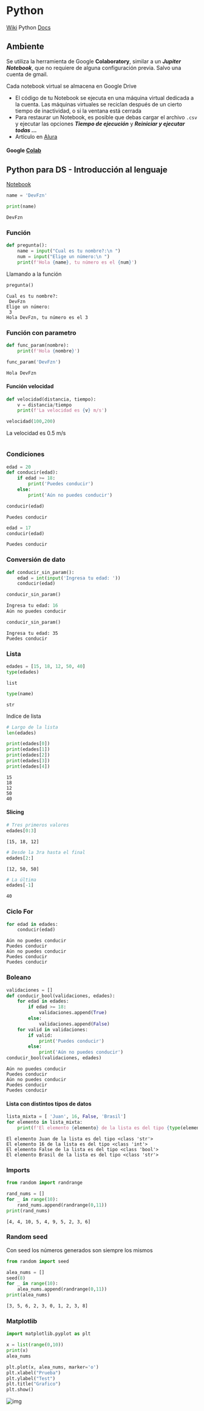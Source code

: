 # Python

[Wiki](https://en.wikipedia.org/wiki/Python_%28programming_language%29)
Python [Docs](https://docs.python.org/es/3/)

## Ambiente

Se utiliza la herramienta de Google **Colaboratory**, similar a un ***Jupiter
Notebook***, que no requiere de alguna configuración previa. Salvo una cuenta
de gmail.

Cada notebook virtual se almacena en Google Drive

- El código de tu Notebook se ejecuta en una máquina virtual dedicada a la
cuenta. Las máquinas virtuales se reciclan después de un cierto tiempo de
inactividad, o si la ventana está cerrada
- Para restaurar un Notebook, es posible que debas cargar el archivo `.csv` y
ejecutar las opciones ***Tiempo de ejecución*** y ***Reiniciar y ejecutar
todas ...***
- Artículo en
[Alura](https://www.aluracursos.com/blog/google-colab-que-es-y-como-usarlo)

#### Google [Colab](https://colab.research.google.com/notebooks/intro.ipynb)

## Python para DS - Introducción al lenguaje

[Notebook](https://colab.research.google.com/drive/1st2KDsR4cyzu6ZCsDIZzIc5AiQ_rHdh9?usp=sharing)

```py
name = 'DevFzn'

print(name)
```

```
DevFzn
```

### Función

```py
def pregunta():
    name = input("Cual es tu nombre?:\n ")
    num = input("Elige un número:\n ")
    print(f'Hola {name}, tu número es el {num}')
```

Llamando a la función

```py
pregunta()
```

```
Cual es tu nombre?:
 DevFzn
Elige un número:
 3
Hola DevFzn, tu número es el 3
```

### Función con parametro

```py
def func_param(nombre):
    print(f'Hola {nombre}')

func_param('DevFzn')
```

```
Hola DevFzn
```

#### Función velocidad

```py
def velocidad(distancia, tiempo):
    v = distancia/tiempo
    print(f'La velocidad es {v} m/s')

velocidad(100,200)
```
La velocidad es 0.5 m/s
```

```

### Condiciones

```py
edad = 20
def conducir(edad):
    if edad >= 18:
        print('Puedes conducir')
    else:
        print('Aún no puedes conducir')

conducir(edad)
```

```
Puedes conducir
```

```py
edad = 17
conducir(edad)
```

```
Puedes conducir
```

### Conversión de dato

```py
def conducir_sin_param():
    edad = int(input('Ingresa tu edad: '))
    conducir(edad)

conducir_sin_param()
```

```py
Ingresa tu edad: 16
Aún no puedes conducir
```

```py
conducir_sin_param()
```

```
Ingresa tu edad: 35
Puedes conducir
```

### Lista

```py
edades = [15, 18, 12, 50, 40]
type(edades)
```

```
list
```

```py
type(name)
```

```
str
```

Indice de lista

```py
# Largo de la lista
len(edades)

print(edades[0])
print(edades[1])
print(edades[2])
print(edades[3])
print(edades[4])
```

```
15
18
12
50
40
```

#### Slicing

```py
# Tres primeros valores
edades[0:3]
```

```
[15, 18, 12]
```

```py
# Desde la 3ra hasta el final
edades[2:]
```

```
[12, 50, 50]
```

```py
# La última
edades[-1]
```

```
40
```

### Ciclo For

```py
for edad in edades:
    conducir(edad)
```

```
Aún no puedes conducir
Puedes conducir
Aún no puedes conducir
Puedes conducir
Puedes conducir
```

### Boleano

```py
validaciones = []
def conducir_bool(validaciones, edades):
    for edad in edades:
        if edad >= 18:
            validaciones.append(True)
        else:
            validaciones.append(False)
    for valid in validaciones:
        if valid:
            print('Puedes conducir')
        else:
            print('Aún no puedes conducir')
conducir_bool(validaciones, edades)
```

```
Aún no puedes conducir
Puedes conducir
Aún no puedes conducir
Puedes conducir
Puedes conducir
```

#### Lista con distintos tipos de datos

```py
lista_mixta = [ 'Juan', 16, False, 'Brasil']
for elemento in lista_mixta:
    print(f'El elemento {elemento} de la lista es del tipo {type(elemento)}')
```

```
El elemento Juan de la lista es del tipo <class 'str'>
El elemento 16 de la lista es del tipo <class 'int'>
El elemento False de la lista es del tipo <class 'bool'>
El elemento Brasil de la lista es del tipo <class 'str'>
```

### Imports

```py
from random import randrange

rand_nums = []
for _ in range(10):
    rand_nums.append(randrange(0,11))
print(rand_nums)
```

```
[4, 4, 10, 5, 4, 9, 5, 2, 3, 6]
```

### Random seed

Con seed los números generados son siempre los mismos

```py
from random import seed

alea_nums = []
seed(8)
for _ in range(10):
    alea_nums.append(randrange(0,11))
print(alea_nums)
```

```
[3, 5, 6, 2, 3, 0, 1, 2, 3, 8]
```

### Matplotlib

```py
import matplotlib.pyplot as plt

x = list(range(0,10))
print(x)
alea_nums

plt.plot(x, alea_nums, marker='o')
plt.xlabel("Prueba")
plt.ylabel("Test")
plt.title("Grafico")
plt.show()
```

![img](./imgs/matplot_01.png)

